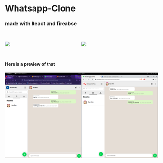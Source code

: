 <h1> Whatsapp-Clone</h1>

<h3>made with React and fireabse</h3>

<div style=" display:flex; margin:50px 0;">
<img src="https://www.freecodecamp.org/news/content/images/2021/06/Ekran-Resmi-2019-11-18-18.08.13.png" width="300"  />

<img src="https://cdn-media-1.freecodecamp.org/images/0*CPTNvq87xG-sUGdx.png"  width="300"/>
</div>


<h4>Here is a preview of that </h4>

<img src="./Screenshot from 2021-09-05 09-25-38.png"/>
